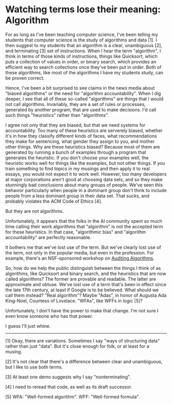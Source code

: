 Watching terms lose their meaning: Algorithm
============================================

For as long as I've been teaching computer science, I've been telling my
students that computer science is the study of algorithms and data [1].
I then suggest to my students that an algorithm is a clear, unambiguous
[2], and terminating [3] set of instructions.  When I hear the term
"algorithm", I think in terms of those kinds of instructions, things like
Quicksort, which puts a collection of values in order, or binary search,
which provides an efficient way to search collections once they've been
put in order.  Both of these algorithms, like most of the algorithms I
have my students study, can be proven correct.

Hence, I've been a bit surprised to see claims in the news media
about "biased algorithms" or the need for "algorithm accountability".
When I dig deeper, I see that all of these so-called "algorithms"
are things that I would not call algorithms.  Invariably, they are
a set of rules or processes, generated by another program, that are
used to make decisions.  I'd call such things "heuristics" rather than
"algorithms".  

I agree not only that they are biased, but that we need systems for
accountability.  Too many of these heuristics are serverely biased,
whether it's in how they classify different kinds of faces, what
recommendations they make for sentencing, what gender they assign to you,
and mother other things.  Why are these heuristics biased?  Because most
of them are generated by running a bunch of examples through a program
that generates the heuristic.  If you don't choose your examples well, the
heuristic works well for things like the examples, but not other things.
If you train something to find topics in my musings and then apply it to
real essays, you would not expect it to work well.  However, too many
developers at major corporations aren't good at choosing data sets,
and so they make stunningly bad conclusions about many groups of people.
We've seen this behavior particularly when people in a dominant group don't
think to include people from a less dominant group in their data set.
That sucks, and probably violates the ACM Code of Ethics [4].

But they are not algorithms.

Unfortunately, it appears that the folks in the AI community spent so much
time calling their work algorithms that "algorithm" is not the accepted
term for these heuristics.  In that case, "algorithmic bias" and
"algorithm accountability" are perfectly reasonable.

It bothers me that we've lost use of the term.  But we've clearly lost
use of the term, not only in the popular media, but even in the profession.
For example, there's an NSF-sponsored workshop on [Auditing 
Algorithms](http://auditingalgorithms.science).

So, how do we help the public distinguish between the things I think of
as algorithms, like Quicksort and binary search, and the heuristics that
are now called algorithms?  The former are provable and readable.  The
latter are approximate and obtuse.  We've lost use of a term that's been
in effect since the late 17th century, at least if Google is to be 
believed.  What should we call them instead?  "Real algorithm"?
Maybe "Adas", in honor of Augusta Ada King-Noel, Countess of Lovelace.
"WFAs", like WFFs in logic [5]?

Unfortunately, I don't have the power to make that change.  I'm not sure
I even know someone who has that power.  

I guess I'll just whine.

---

[1] Okay, there are variations.  Sometimes I say "ways of structuring data"
rather than just "data".  But it's close enough for folk, or at least for
a musing.

[2] It's not clear that there's a difference between clear and unambiguous,
but I like to use both terms.

[3] At least one demo suggests why I say "nonterminating".

[4] I need to reread that code, as well as its draft successor.

[5] WFA: "Well-formed algorithm".  WFF: "Well-formed formula".
